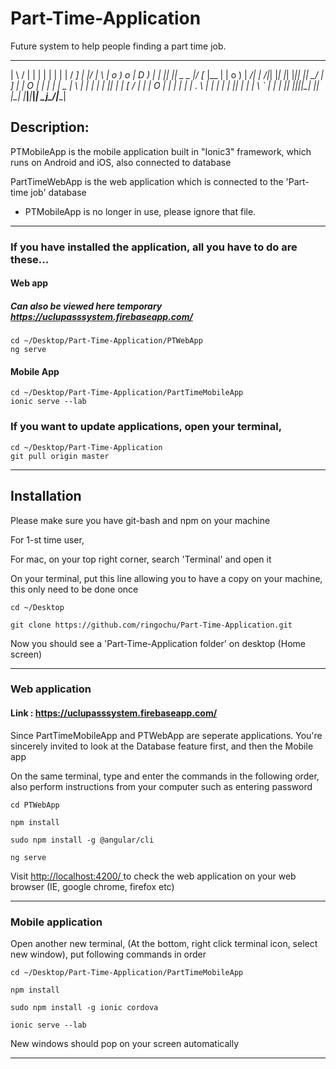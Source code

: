 # Part-Time-Application
Future system to help people finding a part time job.

 ____   ____ ____  ______      ______ ____ ___ ___   ___       ____  ___  ____  
|    \ /    |    \|      |    |      |    |   |   | /  _]     |    |/   \|    \ 
|  o  )  o  |  D  )      |    |      ||  || _   _ |/  [_      |__  |     |  o  )
|   _/|     |    /|_|  |_|    |_|  |_||  ||  \_/  |    _]     __|  |  O  |     |
|  |  |  _  |    \  |  |        |  |  |  ||   |   |   [_     /  |  |     |  O  |
|  |  |  |  |  .  \ |  |        |  |  |  ||   |   |     |    \  `  |     |     |
|__|  |__|__|__|\_| |__|        |__| |____|___|___|_____|     \____j\___/|_____|
## Description:

PTMobileApp is the mobile application built in "Ionic3" framework, which runs on Android and iOS, also connected to database
<br>

PartTimeWebApp is the web application which is connected to the 'Part-time job' database
<br>

* PTMobileApp is no longer in use, please ignore that file.

<hr>

### If you have installed the application, all you have to do are these...
 
 #### Web app 
 
 ##### Can also be viewed here temporary https://uclupasssystem.firebaseapp.com/
``` Put the following lines on your terminal 
cd ~/Desktop/Part-Time-Application/PTWebApp
ng serve
```
  #### Mobile App
  ```
  cd ~/Desktop/Part-Time-Application/PartTimeMobileApp
  ionic serve --lab
  ```
  
### If you want to update applications, open your terminal, 
  ```
  cd ~/Desktop/Part-Time-Application
  git pull origin master
  ```
<hr>

## Installation 

Please make sure you have git-bash and npm on your machine
<br>

For 1-st time user,

For mac, on your top right corner, search 'Terminal' and open it

On your terminal, put this line allowing you to have a copy on your machine, this only need to be done once

```
cd ~/Desktop
```
```
git clone https://github.com/ringochu/Part-Time-Application.git
```

Now you should see a 'Part-Time-Application folder' on desktop (Home screen)
<hr>


### Web application 

#### Link : <a href="https://uclupasssystem.firebaseapp.com/">https://uclupasssystem.firebaseapp.com/</a>

Since PartTimeMobileApp and PTWebApp are seperate applications.
You're sincerely invited to look at the Database feature first, and then the Mobile app

On the same terminal, type and enter the commands in the following order, also perform instructions from your computer such as entering password

```shell
cd PTWebApp
```
```
npm install
```
```shell
sudo npm install -g @angular/cli 
```

```shell
ng serve
```
Visit <a href='http://localhost:4200/'> http://localhost:4200/ </a> to check the web application on your web browser (IE, google chrome, firefox etc)

<hr> 

### Mobile application

Open another new terminal, (At the bottom, right click terminal icon, select new window), put following commands in order
```
cd ~/Desktop/Part-Time-Application/PartTimeMobileApp
```
```
npm install
```
```
sudo npm install -g ionic cordova
```
```
ionic serve --lab
```
New windows should pop on your screen automatically 

<hr>

